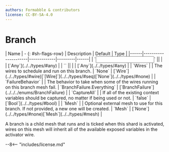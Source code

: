 ```yaml
---
authors: Formabble & contributors
license: CC-BY-SA-4.0
---
```



# Branch

<div class="sh-parameters" markdown="1">
| Name | - {: #sh-flags-row} | Description | Default | Type |
|------|---------------------|-------------|---------|------|
| `<input>` || | | [`Any`](../../types/#any) |
| `<output>` || | | [`Any`](../../types/#any) |
| `Wires` |  | The wires to schedule and run on this branch. | `None` | [`Wire`](../../types/#wire)[`[Wire]`](../../types/#seq)[`None`](../../types/#none) |
| `FailureBehavior` |  | The behavior to take when some of the wires running on this branch mesh fail. | `BranchFailure.Everything` | [`BranchFailure`](../../../enums/BranchFailure) |
| `CaptureAll` |  | If all of the existing context variables should be captured, no matter if being used or not. | `false` | [`Bool`](../../types/#bool) |
| `Mesh` |  | Optional external mesh to use for this branch. If not provided, a new one will be created. | `Mesh` | [`None`](../../types/#none)[`Mesh`](../../types/#mesh) |

</div>

A branch is a child mesh that runs and is ticked when this shard is activated, wires on this mesh will inherit all of the available exposed variables in the activator wire.

--8<-- "includes/license.md"

